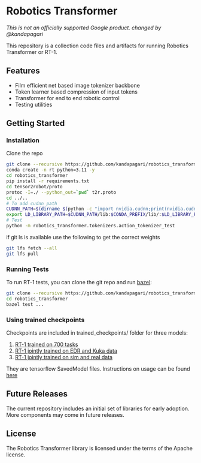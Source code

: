 # Robotics Transformer

_This is not an officially supported Google product._
_changed by @kandapagari_

This repository is a collection code files and artifacts for running
Robotics Transformer or RT-1.

## Features

- Film efficient net based image tokenizer backbone
- Token learner based compression of input tokens
- Transformer for end to end robotic control
- Testing utilities

## Getting Started

### Installation

Clone the repo

```bash
git clone --recursive https://github.com/kandapagari/robotics_transformer.git
conda create -n rt python=3.11 -y
cd robotics_transformer
pip install -r requirements.txt
cd tensor2robot/proto
protoc -I=./ --python_out=`pwd` t2r.proto
cd ../..
# To add cudnn path
CUDNN_PATH=$(dirname $(python -c "import nvidia.cudnn;print(nvidia.cudnn.__file__)"))
export LD_LIBRARY_PATH=$CUDNN_PATH/lib:$CONDA_PREFIX/lib/:$LD_LIBRARY_PATH
# Test
python -m robotics_transformer.tokenizers.action_tokenizer_test
```

if git ls is available use the following to get the correct weights

```bash
git lfs fetch --all
git lfs pull
```

### Running Tests

To run RT-1 tests, you can clone the git repo and run
[bazel](https://bazel.build/):

```bash
git clone --recursive https://github.com/kandapagari/robotics_transformer.git
cd robotics_transformer
bazel test ...
```

### Using trained checkpoints

Checkpoints are included in trained_checkpoints/ folder for three models:

1. [RT-1 trained on 700 tasks](trained_checkpoints/rt1main)
2. [RT-1 jointly trained on EDR and Kuka data](trained_checkpoints/rt1multirobot)
3. [RT-1 jointly trained on sim and real data](trained_checkpoints/rt1simreal)

They are tensorflow SavedModel files. Instructions on usage can be found [here](https://www.tensorflow.org/guide/saved_model)

## Future Releases

The current repository includes an initial set of libraries for early adoption.
More components may come in future releases.

## License

The Robotics Transformer library is licensed under the terms of the Apache
license.
